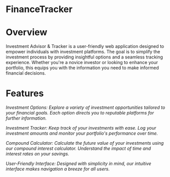# FinanceTracker


# Overview

Investment Advisor & Tracker is a user-friendly web application designed to empower individuals with investment platforms. The goal is to simplify the investment process by providing insightful options and a seamless tracking experience. Whether you're a novice investor or looking to enhance your portfolio, this equips you with the information you need to make informed financial decisions.

# Features

*Investment Options: Explore a variety of investment opportunities tailored to your financial goals. Each option directs you to reputable platforms for further information.*

*Investment Tracker: Keep track of your investments with ease. Log your investment amounts and monitor your portfolio's performance over time.*

*Compound Calculator: Calculate the future value of your investments using our compound interest calculator. Understand the impact of time and interest rates on your savings.*

*User-Friendly Interface: Designed with simplicity in mind, our intuitive interface makes navigation a breeze for all users.*


